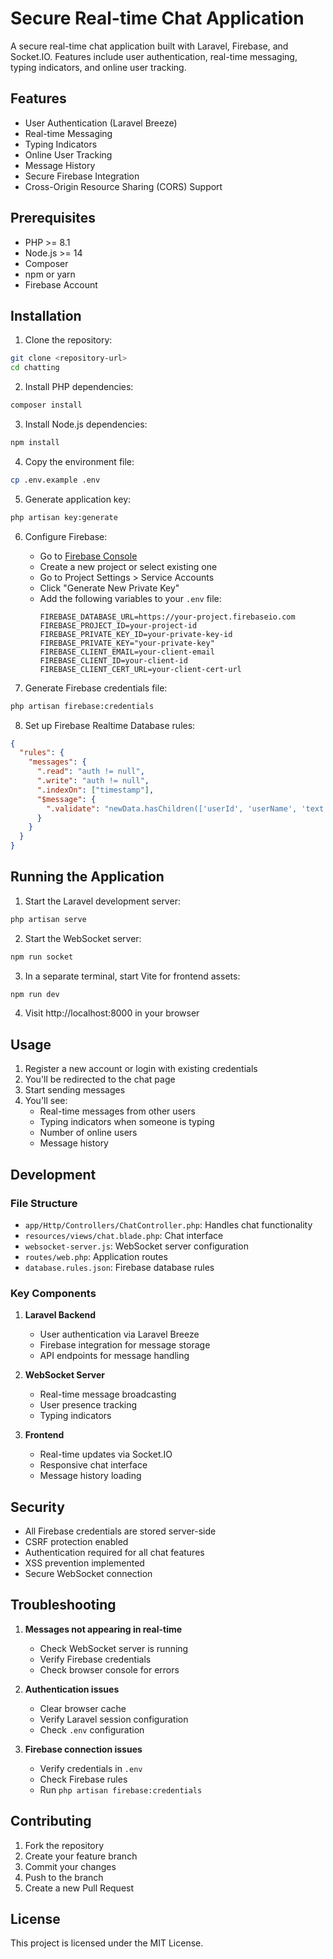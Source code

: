 # Secure Real-time Chat Application

A secure real-time chat application built with Laravel, Firebase, and Socket.IO. Features include user authentication, real-time messaging, typing indicators, and online user tracking.

## Features

- User Authentication (Laravel Breeze)
- Real-time Messaging
- Typing Indicators
- Online User Tracking
- Message History
- Secure Firebase Integration
- Cross-Origin Resource Sharing (CORS) Support

## Prerequisites

- PHP >= 8.1
- Node.js >= 14
- Composer
- npm or yarn
- Firebase Account

## Installation

1. Clone the repository:
```bash
git clone <repository-url>
cd chatting
```

2. Install PHP dependencies:
```bash
composer install
```

3. Install Node.js dependencies:
```bash
npm install
```

4. Copy the environment file:
```bash
cp .env.example .env
```

5. Generate application key:
```bash
php artisan key:generate
```

6. Configure Firebase:
   - Go to [Firebase Console](https://console.firebase.google.com)
   - Create a new project or select existing one
   - Go to Project Settings > Service Accounts
   - Click "Generate New Private Key"
   - Add the following variables to your `.env` file:
     ```
     FIREBASE_DATABASE_URL=https://your-project.firebaseio.com
     FIREBASE_PROJECT_ID=your-project-id
     FIREBASE_PRIVATE_KEY_ID=your-private-key-id
     FIREBASE_PRIVATE_KEY="your-private-key"
     FIREBASE_CLIENT_EMAIL=your-client-email
     FIREBASE_CLIENT_ID=your-client-id
     FIREBASE_CLIENT_CERT_URL=your-client-cert-url
     ```

7. Generate Firebase credentials file:
```bash
php artisan firebase:credentials
```

8. Set up Firebase Realtime Database rules:
```json
{
  "rules": {
    "messages": {
      ".read": "auth != null",
      ".write": "auth != null",
      ".indexOn": ["timestamp"],
      "$message": {
        ".validate": "newData.hasChildren(['userId', 'userName', 'text', 'timestamp'])"
      }
    }
  }
}
```

## Running the Application

1. Start the Laravel development server:
```bash
php artisan serve
```

2. Start the WebSocket server:
```bash
npm run socket
```

3. In a separate terminal, start Vite for frontend assets:
```bash
npm run dev
```

4. Visit http://localhost:8000 in your browser

## Usage

1. Register a new account or login with existing credentials
2. You'll be redirected to the chat page
3. Start sending messages
4. You'll see:
   - Real-time messages from other users
   - Typing indicators when someone is typing
   - Number of online users
   - Message history

## Development

### File Structure

- `app/Http/Controllers/ChatController.php`: Handles chat functionality
- `resources/views/chat.blade.php`: Chat interface
- `websocket-server.js`: WebSocket server configuration
- `routes/web.php`: Application routes
- `database.rules.json`: Firebase database rules

### Key Components

1. **Laravel Backend**
   - User authentication via Laravel Breeze
   - Firebase integration for message storage
   - API endpoints for message handling

2. **WebSocket Server**
   - Real-time message broadcasting
   - User presence tracking
   - Typing indicators

3. **Frontend**
   - Real-time updates via Socket.IO
   - Responsive chat interface
   - Message history loading

## Security

- All Firebase credentials are stored server-side
- CSRF protection enabled
- Authentication required for all chat features
- XSS prevention implemented
- Secure WebSocket connection

## Troubleshooting

1. **Messages not appearing in real-time**
   - Check WebSocket server is running
   - Verify Firebase credentials
   - Check browser console for errors

2. **Authentication issues**
   - Clear browser cache
   - Verify Laravel session configuration
   - Check `.env` configuration

3. **Firebase connection issues**
   - Verify credentials in `.env`
   - Check Firebase rules
   - Run `php artisan firebase:credentials`

## Contributing

1. Fork the repository
2. Create your feature branch
3. Commit your changes
4. Push to the branch
5. Create a new Pull Request

## License

This project is licensed under the MIT License.

